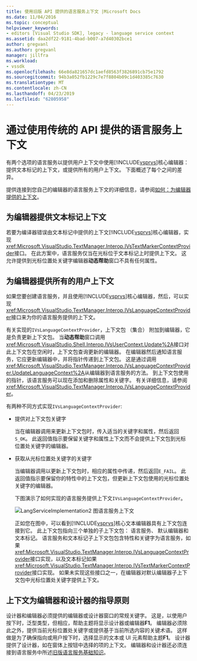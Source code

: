 ```yaml
---
title: 使用旧版 API 提供的语言服务上下文 |Microsoft Docs
ms.date: 11/04/2016
ms.topic: conceptual
helpviewer_keywords:
- editors [Visual Studio SDK], legacy - language service context
ms.assetid: daa2df22-9181-4bad-b007-a7d40302bce1
author: gregvanl
ms.author: gregvanl
manager: jillfra
ms.workload:
- vssdk
ms.openlocfilehash: 66e8da821657dc1aefd8563f3826891cb75e1792
ms.sourcegitcommit: 94b3a052fb1229c7e7f8804b09c1d403385c7630
ms.translationtype: MT
ms.contentlocale: zh-CN
ms.lasthandoff: 04/23/2019
ms.locfileid: "62805958"
---
```

# <a name="provide-a-language-service-context-by-using-the-legacy-api"></a>通过使用传统的 API 提供的语言服务上下文
有两个选项的语言服务以提供用户上下文中使用[!INCLUDE[vsprvs](../code-quality/includes/vsprvs_md.md)]核心编辑器： 提供文本标记的上下文，或提供所有的用户上下文。 下面概述了每个之间的差异。

 提供连接到您自己的编辑器的语言服务上下文的详细信息，请参阅[如何：为编辑器提供的上下文](../extensibility/how-to-provide-context-for-editors.md)。

## <a name="provide-text-marker-context-to-the-editor"></a>为编辑器提供文本标记上下文
 若要为编译器错误由文本标记中提供的上下文[!INCLUDE[vsprvs](../code-quality/includes/vsprvs_md.md)]核心编辑器，实现<xref:Microsoft.VisualStudio.TextManager.Interop.IVsTextMarkerContextProvider>接口。 在此方案中，语言服务仅当在光标位于文本标记上时提供上下文。 这允许提供到光标位置处关键字编辑器**动态帮助**窗口不具有任何属性。

## <a name="provide-all-user-context-to-the-editor"></a>为编辑器提供所有的用户上下文
 如果您要创建语言服务，并且使用[!INCLUDE[vsprvs](../code-quality/includes/vsprvs_md.md)]核心编辑器，然后，可以实现<xref:Microsoft.VisualStudio.TextManager.Interop.IVsLanguageContextProvider>接口来为你的语言服务提供的上下文。

 有关实现的`IVsLanguageContextProvider`，上下文包 （集合） 附加到编辑器，它是负责更新上下文包。 当**动态帮助**窗口调用<xref:Microsoft.VisualStudio.Shell.Interop.IVsUserContext.Update%2A>接口对此上下文包在空闲时，上下文包查询更新的编辑器。 在编辑器然后通知语言服务，它应更新编辑器中，并将指针传递到上下文包。 这是通过调用<xref:Microsoft.VisualStudio.TextManager.Interop.IVsLanguageContextProvider.UpdateLanguageContext%2A>从编辑器到语言服务的方法。 到上下文包使用的指针，该语言服务可以现在添加和删除属性和关键字。 有关详细信息，请参阅 <xref:Microsoft.VisualStudio.TextManager.Interop.IVsLanguageContextProvider>。

 有两种不同方式实现`IVsLanguageContextProvider`:

- 提供对上下文包关键字

   当在编辑器调用来更新上下文包时，传入适当的关键字和属性，然后返回`S_OK`。 此返回值指示要保留关键字和属性上下文而不会提供上下文包到光标位置处关键字的编辑器。

- 获取从光标位置处关键字的关键字

   当编辑器调用以更新上下文包时，相应的属性中传递，然后返回`E_FAIL`。 此返回值指示要保留你的特性中的上下文包，但更新上下文包使用的光标位置处关键字的编辑器。

  下图演示了如何实现的语言服务提供上下文`IVsLanguageContextProvider`。

  ![LangServiceImplementation2 图](../extensibility/media/vslanguageservice2.gif "vsLanguageService2")语言服务上下文

  正如您在图中，可以看到[!INCLUDE[vsprvs](../code-quality/includes/vsprvs_md.md)]核心文本编辑器具有上下文包连接到它。 此上下文包指向三个单独的子上下文包： 语言服务、 默认编辑器和文本标记。 语言服务和文本标记子上下文包包含特性和关键字为语言服务，如果<xref:Microsoft.VisualStudio.TextManager.Interop.IVsLanguageContextProvider>接口实现，以及文本标记如果<xref:Microsoft.VisualStudio.TextManager.Interop.IVsTextMarkerContextProvider>接口实现。 如果未实现这些接口之一，在编辑器对默认编辑器子上下文包中光标位置处关键字提供上下文。

## <a name="context-guidelines-for-editors-and-designers"></a>上下文为编辑器和设计器的指导原则
 设计器和编辑器必须提供的编辑器或设计器窗口的常规关键字。 这是，以使用户按下时，泛型类型，但相应，帮助主题将显示设计器或编辑器**F1**。 编辑器必须除此之外，提供当前光标位置处关键字或提供基于当前所选内容的关键术语。 这样做是为了确保指向或用户按下时，选择显示的文本或 UI 元素帮助主题**F1**。 设计器提供了设计器，如在窗体上按钮中选择的项的上下文。 编辑器和设计器还必须连接到语言服务中所述[旧版语言服务基础知识](../extensibility/internals/legacy-language-service-essentials.md)。
